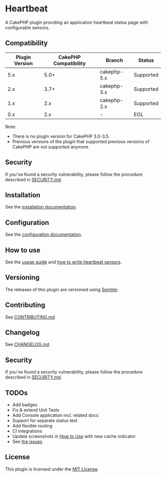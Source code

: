 # Heartbeat

A CakePHP plugin providing an application heartbeat status page with configurable sensors.

## Compatibility

| Plugin Version | CakePHP Compatibility | Branch      | Status    |
|----------------|-----------------------|-------------|-----------|
| 5.x            | 5.0+                  | cakephp-5.x | Supported |
| 2.x            | 3.7+                  | cakephp-3.x | Supported |
| 1.x            | 2.x                   | cakephp-2.x | Supported |
| 0.x            | 2.x                   | -           | EOL       |

Note:

- There is no plugin version for CakePHP 3.0-3.5.
- Previous versions of the plugin that supported previous versions of CakePHP are not supported anymore

## Security

If you've found a security vulnerability, please follow the procedure
described in [SECURITY.md](.github/SECURITY.md).

## Installation

See the [installation documentation](docs/Installation.md).

## Configuration

See the [configuration documentation](docs/Configuration.md).

## How to use

See the [usage guide](docs/Usage.md) and [how to write heartbeat sensors](docs/Sensors.md).

## Versioning

The releases of this plugin are versioned using [SemVer](http://semver.org/).

## Contributing

See [CONTRIBUTING.md](.github/CONTRIBUTING.md)

## Changelog

See [CHANGELOG.md](CHANGELOG.md)

## Security

If you've found a security vulnerability, please follow the procedure
described in [SECURITY.md](.github/SECURITY.md).

## TODOs

- Add badges
- Fix & extend Unit Tests
- Add Console application incl. related docs
- Support for separate status text
- Add flexible routing
- CI integrations
- Update screenshots in [How to Use](docs/Usage.md) with new cache indicator
- See [the issues](https://github.com/orca-services/cakephp-heartbeat/issues)

## License

This plugin is licensed under the [MIT License](LICENSE).
